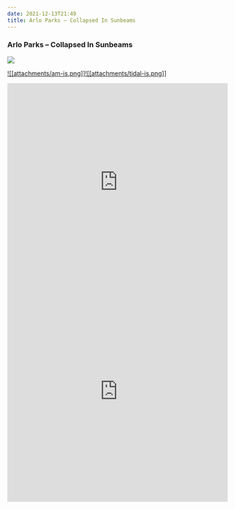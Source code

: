 ```yaml
---
date: 2021-12-13T21:49
title: Arlo Parks – Collapsed In Sunbeams
---
```

### Arlo Parks – Collapsed In Sunbeams
[![](https://img.discogs.com/G_4oT_3kNwL3ri_H9u27jjNUJnc=/fit-in/600x536/filters:strip_icc():format(jpeg):mode_rgb():quality(90)/discogs-images/R-17155057-1611886801-2329.jpeg.jpg)][1] 

[1]: https://www.discogs.com/release/17155057
[2]: https://music.apple.com/us/album/1534718812
[3]: https://listen.tidal.com/album/159990826

[![[attachments/am-is.png]]][2][![[attachments/tidal-is.png]]][3]

<iframe allow="autoplay *; encrypted-media *; fullscreen *" frameborder="0" height="450" style="width:100%;max-width:660px;overflow:hidden;background:transparent;" sandbox="allow-forms allow-popups allow-same-origin allow-scripts allow-storage-access-by-user-activation allow-top-navigation-by-user-activation" src="https://embed.music.apple.com/us/album/turn-blue/1534718812"></iframe>
<div style="position: relative; padding-bottom: 100%; height: 0; overflow: hidden; max-width: 100%;"><iframe src="https://embed.tidal.com/albums/159990826?layout=gridify" frameborder= "0" allowfullscreen style="position: absolute; top: 0; left: 0; width: 100%; height: 1px; min-height: 100%; margin: 0 auto;"></iframe></div>